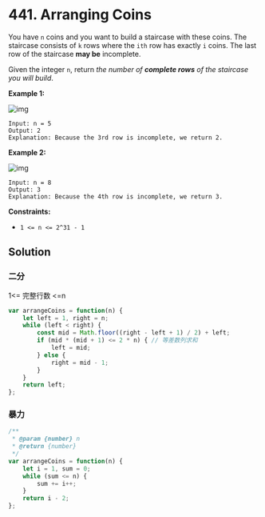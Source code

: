 # 441. Arranging Coins

You have `n` coins and you want to build a staircase with these coins. The staircase consists of `k` rows where the `ith` row has exactly `i` coins. The last row of the staircase **may be** incomplete.

Given the integer `n`, return *the number of **complete rows** of the staircase you will build*.

 

**Example 1:**

![img](https://assets.leetcode.com/uploads/2021/04/09/arrangecoins1-grid.jpg)

```
Input: n = 5
Output: 2
Explanation: Because the 3rd row is incomplete, we return 2.
```

**Example 2:**

![img](https://assets.leetcode.com/uploads/2021/04/09/arrangecoins2-grid.jpg)

```
Input: n = 8
Output: 3
Explanation: Because the 4th row is incomplete, we return 3.
```

 

**Constraints:**

- `1 <= n <= 2^31 - 1`

## Solution

### 二分

1<= 完整行数 <=n

```js
var arrangeCoins = function(n) {
    let left = 1, right = n;
    while (left < right) {
        const mid = Math.floor((right - left + 1) / 2) + left;
        if (mid * (mid + 1) <= 2 * n) {	// 等差数列求和
            left = mid;
        } else {
            right = mid - 1;
        }
    }
    return left;
};
```



### 暴力

```js
/**
 * @param {number} n
 * @return {number}
 */
var arrangeCoins = function(n) {
    let i = 1, sum = 0;
    while (sum <= n) {
        sum += i++;
    }
    return i - 2;
};
```

